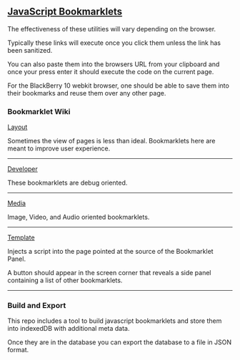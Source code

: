 ## [JavaScript Bookmarklets](https://autoraidapi.github.io/bookmarklets/)

The effectiveness of these utilities will vary depending on the browser. 

Typically these links will execute once you click them unless the link has been sanitized. 

You can also paste them into the browsers URL from your clipboard and once your press enter it should execute the code on the current page.

For the BlackBerry 10 webkit browser, one should be able to save them into their bookmarks and reuse them over any other page.

### Bookmarklet Wiki

[Layout](https://github.com/Autoraidapi/bookmarklets/wiki/Layout)

Sometimes the view of pages is less than ideal. Bookmarklets here are meant to improve user experience.

---

[Developer](https://github.com/Autoraidapi/bookmarklets/wiki/Developer)

These bookmarklets are debug oriented.

---

[Media](https://github.com/Autoraidapi/bookmarklets/wiki/Media)

Image, Video, and Audio oriented bookmarklets.

---

[Template](https://github.com/Autoraidapi/bookmarklets/wiki/Template)

Injects a script into the page pointed at the source of the Bookmarklet Panel.

A button should appear in the screen corner that reveals a side panel containing a list of other bookmarklets.

---

### Build and Export

This repo includes a tool to build javascript bookmarklets and store them into indexedDB with additional meta data. 

Once they are in the database you can export the database to a file in JSON format.